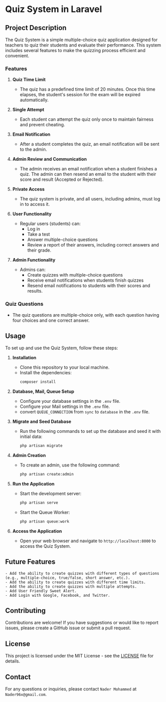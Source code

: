 # Quiz System in Laravel

## Project Description
The Quiz System is a simple multiple-choice quiz application designed for teachers to quiz their students and evaluate their performance. This system includes several features to make the quizzing process efficient and convenient.

### Features

1. **Quiz Time Limit**
    - The quiz has a predefined time limit of 20 minutes. Once this time elapses, the student's session for the exam will be expired automatically.

2. **Single Attempt**
    - Each student can attempt the quiz only once to maintain fairness and prevent cheating.

3. **Email Notification**
    - After a student completes the quiz, an email notification will be sent to the admin.

4. **Admin Review and Communication**
    - The admin receives an email notification when a student finishes a quiz. The admin can then resend an email to the student with their score and result (Accepted or Rejected).

5. **Private Access**
    - The quiz system is private, and all users, including admins, must log in to access it.

6. **User Functionality**
    - Regular users (students) can:
        - Log in
        - Take a test
        - Answer multiple-choice questions
        - Review a report of their answers, including correct answers and their grade.

7. **Admin Functionality**
    - Admins can:
        - Create quizzes with multiple-choice questions
        - Receive email notifications when students finish quizzes
        - Resend email notifications to students with their scores and results.

### Quiz Questions
- The quiz questions are multiple-choice only, with each question having four choices and one correct answer.

## Usage
To set up and use the Quiz System, follow these steps:

1. **Installation**
    - Clone this repository to your local machine.
    - Install the dependencies:
      ```bash
      composer install
      ```

2. **Database, Mail, Queue Setup**
    - Configure your database settings in the `.env` file.
    - Configure your Mail settings in the `.env` file.
    - convert `QUEUE_CONNECTION` from `sync` to `database` in the `.env` file.

3. **Migrate and Seed Database**
    - Run the following commands to set up the database and seed it with initial data:
      ```bash
      php artisan migrate
      ```

4. **Admin Creation**
    - To create an admin, use the following command:
      ```bash
      php artisan create:admin
      ```

5. **Run the Application**
    - Start the development server:
      ```bash
      php artisan serve
      ```
    - Start the Queue Worker:
      ```bash
      php artisan queue:work
      ```

6. **Access the Application**
    - Open your web browser and navigate to `http://localhost:8000` to access the Quiz System.

##  Future Features
    - Add the ability to create quizzes with different types of questions (e.g., multiple-choice, true/false, short answer, etc.).
    - Add the ability to create quizzes with different time limits.
    - Add the ability to create quizzes with multiple attempts.
    - Add User Friendly Sweet Alert.
    - Add Login with Google, Facebook, and Twitter.


## Contributing
Contributions are welcome! If you have suggestions or would like to report issues, please create a GitHub issue or submit a pull request.

## License
This project is licensed under the MIT License - see the [LICENSE](LICENSE) file for details.

## Contact
For any questions or inquiries, please contact `Nader Mohammed` at `Nader96x@gmail.com`.
